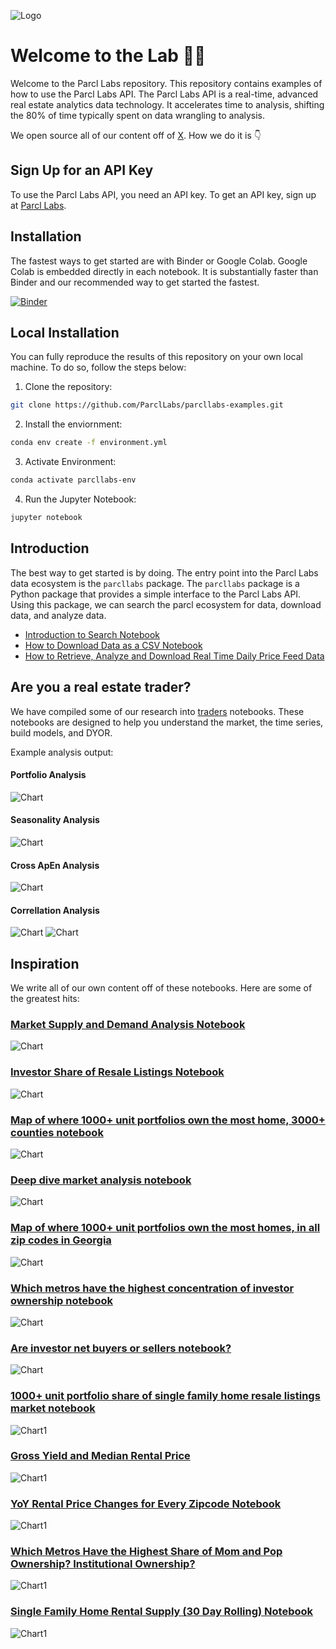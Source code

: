 ![Logo](img/labs.jpg)
# Welcome to the Lab 🥼🧪

Welcome to the Parcl Labs repository. This repository contains examples of how to use the Parcl Labs API. The Parcl Labs API is a real-time, advanced real estate analytics data technology. It accelerates time to analysis, shifting the 80% of time typically spent on data wrangling to analysis.

We open source all of our content off of [X](https://twitter.com/ParclLabs). How we do it is 👇

## Sign Up for an API Key

To use the Parcl Labs API, you need an API key. To get an API key, sign up at [Parcl Labs](https://dashboard.parcllabs.com/signup).

## Installation

The fastest ways to get started are with Binder or Google Colab. Google Colab is embedded directly in each notebook. It is substantially faster than Binder and our recommended way to get started the fastest. 

[![Binder](https://mybinder.org/badge_logo.svg)](https://mybinder.org/v2/gh/ParclLabs/parcllabs-examples/main)

## Local Installation

You can fully reproduce the results of this repository on your own local machine. To do so, follow the steps below:

1. Clone the repository:

```bash
git clone https://github.com/ParclLabs/parcllabs-examples.git
```

2. Install the enviornment:

```bash
conda env create -f environment.yml
```

3. Activate Environment:

```bash
conda activate parcllabs-env
```

4. Run the Jupyter Notebook:

```bash
jupyter notebook
```

## Introduction

The best way to get started is by doing. The entry point into the Parcl Labs data ecosystem is the `parcllabs` package. The `parcllabs` package is a Python package that provides a simple interface to the Parcl Labs API. Using this package, we can search the parcl ecosystem for data, download data, and analyze data.

- [Introduction to Search Notebook](python/introduction/search.ipynb)
- [How to Download Data as a CSV Notebook](python/introduction/download_data.ipynb)
- [How to Retrieve, Analyze and Download Real Time Daily Price Feed Data](python/introduction/price_feed.ipynb)

## Are you a real estate trader? 

We have compiled some of our research into [traders](python/traders) notebooks. These notebooks are designed to help you understand the market, the time series, build models, and DYOR. 

Example analysis output: 

#### Portfolio Analysis
![Chart](python/assets/traders/portfolio.png)

#### Seasonality Analysis
![Chart](python/assets/traders/pf_seasonality.png)

#### Cross ApEn Analysis
![Chart](python/assets/traders/cross_apen.png)

#### Correllation Analysis
![Chart](python/assets/traders/us_housing_vs_rents.png)
![Chart](python/assets/traders/corr_coef_since_23.png)

## Inspiration

We write all of our own content off of these notebooks. Here are some of the greatest hits: 

### [Market Supply and Demand Analysis Notebook](python/inspiration/supply_demand.ipynb)

![Chart](python/assets/purchase_price_vs_new_listings_price.png)

### [Investor Share of Resale Listings Notebook](python/inspiration/investor_share_of_resale_listings.ipynb)

![Chart](python/assets/atlanta_investor_share.png)

### [Map of where 1000+ unit portfolios own the most home, 3000+ counties notebook](python/inspiration/map_of_investor_ownership.ipynb)

![Chart](python/assets/large_institutional_ownership.png)

### [Deep dive market analysis notebook](python/inspiration/market_analysis.ipynb)

![Chart](python/assets/purchase_price_vs_list_price.png)

### [Map of where 1000+ unit portfolios own the most homes, in all zip codes in Georgia](python/inspiration/map_of_investor_ownership_zip_code.ipynb)
![Chart](python/assets/atlanta_investor_ownership.png)

### [Which metros have the highest concentration of investor ownership notebook](python/inspiration/table_of_investor_concentration.ipynb)

![Chart](python/assets/all_homes_owned_by_investors.png)

### [Are investor net buyers or sellers notebook?](python/inspiration/table_of_purchase_to_sale_ratio.ipynb)

![Chart](python/assets/purchase_to_sale_ratio.png)

### [1000+ unit portfolio share of single family home resale listings market notebook](python/inspiration/large_institutional_impact_on_resale_market.ipynb)

![Chart1](python/assets/percent_of_resale_market_by_1000_plus_unit_portfolios.png)

### [Gross Yield and Median Rental Price](python/inspiration/gross_yield_vs_rental_price.ipynb)

![Chart1](python/assets/gross_yield_and_rent_price.png)

### [YoY Rental Price Changes for Every Zipcode Notebook](python/inspiration/map_of_yoy_rental_rates_by_zip.ipynb)

![Chart1](python/assets/fl_yoy_rental_prices.png)

### [Which Metros Have the Highest Share of Mom and Pop Ownership? Institutional Ownership?](python/inspiration/table_of_mom_and_pop_vs_institutions_ownership.ipynb)

![Chart1](python/assets/top100_metros_mom_and_pops.png)


### [Single Family Home Rental Supply (30 Day Rolling) Notebook](python/inspiration/single_family_new_rental_listings_supply.ipynb)

![Chart1](python/assets/sfh_rental_supply_30_day.png)